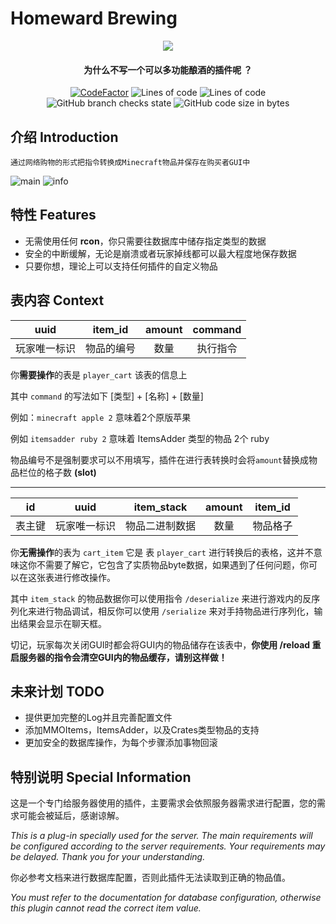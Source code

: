 # Homeward Brewing

<p align="center">
<img src = "https://user-images.githubusercontent.com/39553613/145566584-494920e6-bdac-4c23-985d-9d00187c90e1.jpg">
</p>

<h4 align="center">为什么不写一个可以多功能酿酒的插件呢 ？</h4>


<p align="center">
<a href="https://www.codefactor.io/repository/github/caishangqi/homeward-plugin-brewing"><img src="https://www.codefactor.io/repository/github/caishangqi/homeward-plugin-brewing/badge" alt="CodeFactor" /></a>
<img alt="Lines of code" src="https://img.shields.io/tokei/lines/github/Ba1oretto/homeward-plugin-brewing
">
<img alt="Lines of code" src="https://img.shields.io/badge/paper-1.18.2-green">
<img alt="GitHub branch checks state" src="https://img.shields.io/github/checks-status/Caishangqi/Homeward-GemDeposit/master?label=build">
<img alt="GitHub code size in bytes" src="https://img.shields.io/github/languages/code-size/Ba1oretto/homeward-plugin-brewing">
</p>

## 介绍 Introduction

    通过网络购物的形式把指令转换成Minecraft物品并保存在购买者GUI中

![main](https://user-images.githubusercontent.com/39553613/159148443-bba892c3-4b22-4b22-8c27-d0223242fc7f.gif)
![info](https://user-images.githubusercontent.com/39553613/159148533-9bedef73-3ea2-48f1-97bc-051378ec2d6f.png)

## 特性 Features

- 无需使用任何 **rcon**，你只需要往数据库中储存指定类型的数据
- 安全的中断缓解，无论是崩溃或者玩家掉线都可以最大程度地保存数据
- 只要你想，理论上可以支持任何插件的自定义物品

## 表内容 Context

|  uuid  | item_id | amount | command |
|:------:|:-------:|:------:|:-------:|
| 玩家唯一标识 |  物品的编号  |   数量   |  执行指令   |

你**需要操作**的表是 `player_cart` 该表的信息上

其中 `command` 的写法如下 [类型] + [名称] + [数量]

例如：`minecraft apple 2` 意味着2个原版苹果

例如 `itemsadder ruby 2` 意味着 ItemsAdder 类型的物品 2个 ruby

物品编号不是强制要求可以不用填写，插件在进行表转换时会将`amount`替换成物品栏位的格子数 **(slot)**

------

| id  |  uuid  | item_stack | amount | item_id |
|:---:|:------:|:----------:|:------:|:-------:|
| 表主键 | 玩家唯一标识 |  物品二进制数据   |   数量   |  物品格子   |

你**无需操作**的表为 `cart_item` 它是 表 `player_cart` 进行转换后的表格，这并不意味这你不需要了解它，它包含了实质物品byte数据，如果遇到了任何问题，你可以在这张表进行修改操作。

其中 `item_stack` 的物品数据你可以使用指令 `/deserialize` 来进行游戏内的反序列化来进行物品调试，相反你可以使用 `/serialize` 来对手持物品进行序列化，输出结果会显示在聊天框。

切记，玩家每次关闭GUI时都会将GUI内的物品储存在该表中，**你使用 /reload 重启服务器的指令会清空GUI内的物品缓存，请别这样做！**

## 未来计划 TODO

- 提供更加完整的Log并且完善配置文件
- 添加MMOItems，ItemsAdder，以及Crates类型物品的支持
- 更加安全的数据库操作，为每个步骤添加事物回滚

## 特别说明 Special Information

这是一个专门给服务器使用的插件，主要需求会依照服务器需求进行配置，您的需求可能会被延后，感谢谅解。

_This is a plug-in specially used for the server. The main requirements will be configured according to the server
requirements. Your requirements may be delayed. Thank you for your understanding._

你必参考文档来进行数据库配置，否则此插件无法读取到正确的物品值。

_You must refer to the documentation for database configuration, otherwise this plugin cannot read the correct item
value._ 
